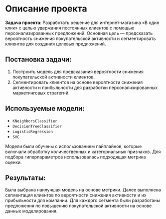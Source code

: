 # Описание проекта

**Задача проекта**: Разработать решение для интернет-магазина «В один клик» с целью удержания постоянных клиентов с помощью персонализированных предложений. Основная цель — предсказать вероятность снижения покупательской активности и сегментировать клиентов для создания целевых предложений.

## Постановка задачи:
1. Построить модель для предсказания вероятности снижения покупательской активности клиентов.
2. Сегментировать клиентов на основе вероятности снижения активности и прибыльности для разработки персонализированных маркетинговых стратегий.

## Используемые модели:
- `KNeighborsClassifier`
- `DecisionTreeClassifier`
- `LogisticRegression`
- `SVC`

Модели были обучены с использованием пайплайнов, которые включали обработку количественных и категориальных признаков. Для подбора гиперпараметров использовалась подходящая метрика оценки.

## Результаты:
Была выбрана наилучшая модель на основе метрики. Далее выполнена сегментация клиентов по вероятности снижения активности и их прибыльности для компании. Для каждого сегмента были разработаны предложения по повышению покупательской активности на основе данных моделирования.
